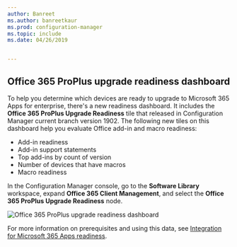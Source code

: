 ```yaml
---
author: Banreet
ms.author: banreetkaur
ms.prod: configuration-manager
ms.topic: include
ms.date: 04/26/2019


---
```


## <a name="bkmk_o365"></a> Office 365 ProPlus upgrade readiness dashboard

<!--4021125-->
To help you determine which devices are ready to upgrade to Microsoft 365 Apps for enterprise, there's a new readiness dashboard. It includes the **Office 365 ProPlus Upgrade Readiness** tile that released in Configuration Manager current branch version 1902. The following new tiles on this dashboard help you evaluate Office add-in and macro readiness:

- Add-in readiness
- Add-in support statements
- Top add-ins by count of version
- Number of devices that have macros
- Macro readiness

In the Configuration Manager console, go to the **Software Library** workspace, expand **Office 365 Client Management**, and select the **Office 365 ProPlus Upgrade Readiness** node.

![Office 365 ProPlus upgrade readiness dashboard](../../media/4021125-o365-dashboard.png)

For more information on prerequisites and using this data, see [Integration for Microsoft 365 Apps readiness](/sccm/sum/deploy-use/office-365-dashboard#bkmk_o365_readiness).